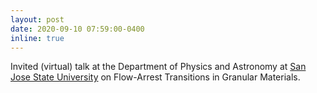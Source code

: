 ```yaml
---
layout: post
date: 2020-09-10 07:59:00-0400
inline: true
---
```


Invited (virtual) talk at the Department of Physics and Astronomy at [San Jose State University](https://physics.sjsu.edu/) on Flow-Arrest Transitions in Granular Materials.
